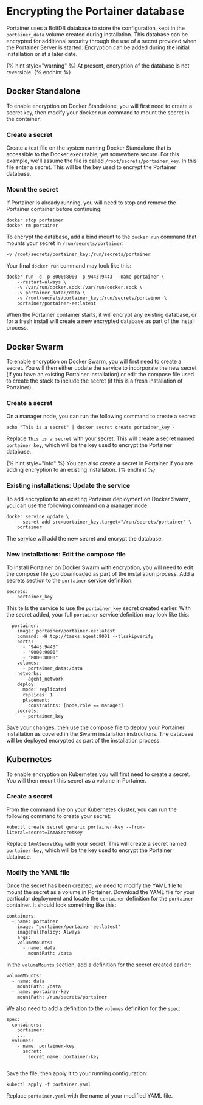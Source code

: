 # Encrypting the Portainer database

Portainer uses a BoltDB database to store the configuration, kept in the `portainer_data` volume created during installation. This database can be encrypted for additional security through the use of a secret provided when the Portainer Server is started. Encryption can be added during the initial installation or at a later date.

{% hint style="warning" %}
At present, encryption of the database is not reversible.
{% endhint %}

## Docker Standalone

To enable encryption on Docker Standalone, you will first need to create a secret key, then modify your docker run command to mount the secret in the container.

### Create a secret

Create a text file on the system running Docker Standalone that is accessible to the Docker executable, yet somewhere secure. For this example, we'll assume the file is called `/root/secrets/portainer_key`. In this file enter a secret. This will be the key used to encrypt the Portainer database.

### Mount the secret

If Portainer is already running, you will need to stop and remove the Portainer container before continuing:

```
docker stop portainer
docker rm portainer
```

To encrypt the database, add a bind mount to the `docker run` command that mounts your secret in `/run/secrets/portainer`:

```
-v /root/secrets/portainer_key:/run/secrets/portainer
```

Your final `docker run` command may look like this:

```
docker run -d -p 8000:8000 -p 9443:9443 --name portainer \
    --restart=always \
    -v /var/run/docker.sock:/var/run/docker.sock \
    -v portainer_data:/data \
    -v /root/secrets/portainer_key:/run/secrets/portainer \
    portainer/portainer-ee:latest
```

When the Portainer container starts, it will encrypt any existing database, or for a fresh install will create a new encrypted database as part of the install process.

## Docker Swarm

To enable encryption on Docker Swarm, you will first need to create a secret. You will then either update the service to incorporate the new secret (if you have an existing Portainer installation) or edit the compose file used to create the stack to include the secret (if this is a fresh installation of Portainer).

### Create a secret

On a manager node, you can run the following command to create a secret:

```
echo "This is a secret" | docker secret create portainer_key -
```

Replace `This is a secret` with your secret. This will create a secret named `portainer_key`, which will be the key used to encrypt the Portainer database.

{% hint style="info" %}
You can also create a secret in Portainer if you are adding encryption to an existing installation.
{% endhint %}

### Existing installations: Update the service

To add encryption to an existing Portainer deployment on Docker Swarm, you can use the following command on a manager node:

```
docker service update \
    --secret-add src=portainer_key,target="/run/secrets/portainer" \
    portainer
```

The service will add the new secret and encrypt the database.

### New installations: Edit the compose file

To install Portainer on Docker Swarm with encryption, you will need to edit the compose file you downloaded as part of the installation process. Add a secrets section to the `portainer` service definition:

```
secrets:
  - portainer_key
```

This tells the service to use the `portainer_key` secret created earlier. With the secret added, your full `portainer` service definition may look like this:

```
  portainer:
    image: portainer/portainer-ee:latest
    command: -H tcp://tasks.agent:9001 --tlsskipverify
    ports:
      - "9443:9443"
      - "9000:9000"
      - "8000:8000"
    volumes:
      - portainer_data:/data
    networks:
      - agent_network
    deploy:
      mode: replicated
      replicas: 1
      placement:
        constraints: [node.role == manager]
    secrets:
      - portainer_key
```

Save your changes, then use the compose file to deploy your Portainer installation as covered in the Swarm installation instructions. The database will be deployed encrypted as part of the installation process.

## Kubernetes

To enable encryption on Kubernetes you will first need to create a secret. You will then mount this secret as a volume in Portainer.

### Create a secret

From the command line on your Kubernetes cluster, you can run the following command to create your secret:

```
kubectl create secret generic portainer-key --from-literal=secret=IAmASecretKey
```

Replace `IAmASecretKey` with your secret. This will create a secret named `portainer-key`, which will be the key used to encrypt the Portainer database.

### Modify the YAML file

Once the secret has been created, we need to modify the YAML file to mount the secret as a volume in Portainer. Download the YAML file for your particular deployment and locate the `container` definition for the `portainer` container. It should look something like this:

```
containers:
  - name: portainer
    image: "portainer/portainer-ee:latest"
    imagePullPolicy: Always
    args:          
    volumeMounts:
      - name: data
        mountPath: /data  
```

In the `volumeMounts` section, add a definition for the secret created earlier:

```
volumeMounts:
  - name: data
    mountPath: /data
  - name: portainer-key
    mountPath: /run/secrets/portainer
```

We also need to add a definition to the `volumes` definition for the `spec`:

```
spec:
  containers:
    portainer:
    ...
  volumes:
    - name: portainer-key
      secret:
        secret_name: portainer-key
      
```

Save the file, then apply it to your running configuration:

```
kubectl apply -f portainer.yaml
```

Replace `portainer.yaml` with the name of your modified YAML file.
